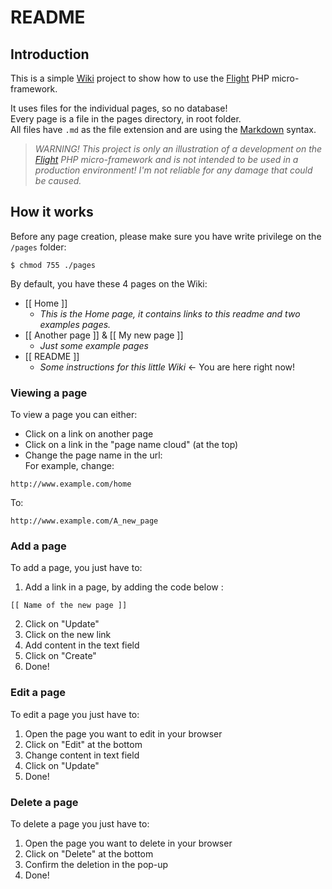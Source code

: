 # README

## Introduction

This is a simple [Wiki](http://en.wikipedia.org/wiki/Wiki) project to show how to use the [Flight](https://flightphp.com) PHP micro-framework.

It uses files for the individual pages, so no database!  
Every page is a file in the pages directory, in root folder.  
All files have `.md` as the file extension and are using the [Markdown](http://en.wikipedia.org/wiki/Markdown) syntax.

> _WARNING! This project is only an illustration of a development on the [Flight](https://flightphp.com) PHP micro-framework and is not intended to be used in a production environment! I'm not reliable for any damage that could be caused._

## How it works

Before any page creation, please make sure you have write privilege on the `/pages` folder:
```
$ chmod 755 ./pages
```

By default, you have these 4 pages on the Wiki: 

* [[ Home ]]
	* _This is the Home page, it contains links to this readme and two examples pages._
* [[ Another page ]] & [[ My new page ]]
	* _Just some example pages_
* [[ README ]]
	* _Some instructions for this little Wiki_  ←  You are here right now!

### Viewing a page

To view a page you can either:
* Click on a link on another page
* Click on a link in the "page name cloud" (at the top)
* Change the page name in the url:  
For example, change:
```
http://www.example.com/home
```
To:
```
http://www.example.com/A_new_page
```

### Add a page

To add a page, you just have to:

1. Add a link in a page, by adding the code below : 
<pre><code>[<span>[ Name of the new page ]</span>]</code></pre>
2. Click on "Update"
3. Click on the new link
4. Add content in the text field
5. Click on "Create"
6. Done!

### Edit a page ###

To edit a page you just have to:

1. Open the page you want to edit in your browser
2. Click on "Edit" at the bottom
3. Change content in text field
4. Click on "Update"
5. Done!

### Delete a page ###

To delete a page you just have to:

1. Open the page you want to delete in your browser
2. Click on "Delete" at the bottom
3. Confirm the deletion in the pop-up
4. Done!